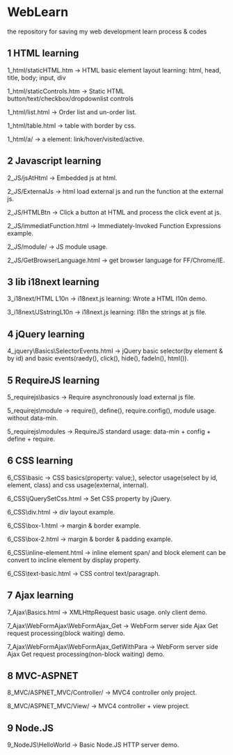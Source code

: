 WebLearn
========

the repository for saving my web development learn process & codes

1 HTML learning
---------------

1_html/staticHTML.htm
-> HTML basic element layout learning: html, head, title, body; input, div

1_html/staticControls.htm
-> Static HTML button/text/checkbox/dropdownlist controls

1_html/list.html
-> Order list and un-order list.

1_html/table.html
-> table with border by css.

1_html/a/
-> a element: link/hover/visited/active.

2 Javascript learning
---------------------

2_JS/jsAtHtml
-> Embedded js at html.

2_JS/ExternalJs
-> html load external js and run the function at the external js.

2_JS/HTMLBtn
->  Click a button at HTML and process the click event at js.

2_JS/immediatFunction.html
-> Immediately-Invoked Function Expressions example.

2_JS/module/
-> JS module usage.

2_JS/GetBrowserLanguage.html
-> get browser language for FF/Chrome/IE.

3 lib i18next learning
----------------------

3_i18next/HTML L10n
->	i18next.js learning: Wrote a HTML l10n demo.

3_i18next/JSstringL10n
->	i18next.js learning: I18n the strings at js file.


4 jQuery learning
-----------------
4_jquery\Basics\SelectorEvents.html
->	jQuery basic selector(by element & by id) and basic events(raedy(), click(), hide(), fadeIn(), html()).


5 RequireJS learning
--------------------
5_requirejs\basics
-> Require asynchronously load external js file.

5_requirejs\module
-> require(), define(), require.config(), module usage. without data-min.

5_requirejs\modules
-> RequireJS standard usage: data-min + config + define + require.


6 CSS learning
--------------
6_CSS\basic
-> CSS basics(property: value;), selector usage(select by id, element, class) and css usage(external, internal).

6_CSS\jQuerySetCss.html
-> Set CSS property by jQuery.

6_CSS\div.html
-> div layout example.

6_CSS\box-1.html
-> margin & border example.

6_CSS\box-2.html
-> margin & border & padding example.

6_CSS\inline-element.html
-> inline element span/ and block element can be convert to incline element by display property.

6_CSS\text-basic.html
-> CSS control text/paragraph.


7 Ajax learning
---------------
7_Ajax\Basics.html
-> XMLHttpRequest basic usage. only client demo.

7_Ajax\WebFormAjax\WebFormAjax_Get
-> WebForm server side Ajax Get request processing(block waiting) demo.

7_Ajax\WebFormAjax\WebFormAjax_GetWithPara
-> WebForm server side Ajax Get request processing(non-block waiting) demo.


8 MVC-ASPNET
------------
8_MVC/ASPNET_MVC/Controller/
-> MVC4 controller only project.

8_MVC/ASPNET_MVC/View/
-> MVC4 controller + view project.


9 Node.JS
---------------
9_NodeJS\HelloWorld
-> Basic Node.JS HTTP server demo. 
